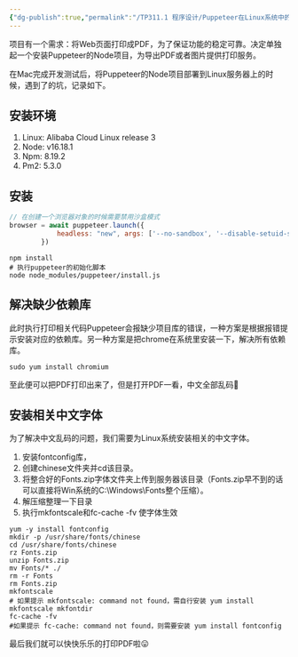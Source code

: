 ```yaml
---
{"dg-publish":true,"permalink":"/TP311.1 程序设计/Puppeteer在Linux系统中的安装/","dgPassFrontmatter":true,"created":"2023-12-05T15:01:45.343+08:00","updated":"2024-06-01T10:49:48.852+08:00"}
---
```


项目有一个需求：将Web页面打印成PDF，为了保证功能的稳定可靠。决定单独起一个安装Puppeteer的Node项目，为导出PDF或者图片提供打印服务。

在Mac完成开发测试后，将Puppeteer的Node项目部署到Linux服务器上的时候，遇到了的坑，记录如下。
## 安装环境

1. Linux: Alibaba Cloud Linux release 3
2. Node: v16.18.1
3. Npm: 8.19.2
4. Pm2: 5.3.0
## 安装

```js
// 在创建一个浏览器对象的时候需要禁用沙盒模式
browser = await puppeteer.launch({
			headless: "new", args: ['--no-sandbox', '--disable-setuid-sandbox'],
		})
```

```shell
npm install
# 执行puppeteer的初始化脚本
node node_modules/puppeteer/install.js
```
## 解决缺少依赖库

此时执行打印相关代码Puppeteer会报缺少项目库的错误，一种方案是根据报错提示安装对应的依赖库。另一种方案是把chrome在系统里安装一下，解决所有依赖库。

```shell
sudo yum install chromium
```

至此便可以把PDF打印出来了，但是打开PDF一看，中文全部乱码🥰
## 安装相关中文字体

为了解决中文乱码的问题，我们需要为Linux系统安装相关的中文字体。
1. 安装fontconfig库，
2. 创建chinese文件夹并cd该目录。
3. 将整合好的Fonts.zip字体文件夹上传到服务器该目录（Fonts.zip早不到的话可以直接将Win系统的C:\Windows\Fonts整个压缩）。
4. 解压缩整理一下目录
5. 执行mkfontscale和fc-cache -fv 使字体生效

```shell
yum -y install fontconfig
mkdir -p /usr/share/fonts/chinese
cd /usr/share/fonts/chinese
rz Fonts.zip
unzip Fonts.zip
mv Fonts/* ./
rm -r Fonts
rm Fonts.zip
mkfontscale 
# 如果提示 mkfontscale: command not found，需自行安装 yum install mkfontscale mkfontdir
fc-cache -fv 
#如果提示 fc-cache: command not found，则需要安装 yum install fontconfig
```

最后我们就可以快快乐乐的打印PDF啦😛